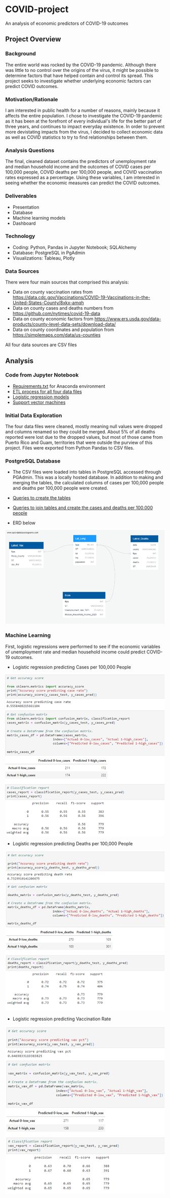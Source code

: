 # COVID-project

An analysis of economic predictors of COVID-19 outcomes

## Project Overview

### Background

The entire world was rocked by the COVID-19 pandemic. Although there was little to no control over the origins of the virus, it might be possible to determine factors that have helped contain and control its spread. This project seeks to investigate whether underlying economic factors can predict COVID outcomes.

### Motivation/Rationale

I am interested in public health for a number of reasons, mainly because it affects the entire population. I chose to investigate the COVID-19 pandemic as it has been at the forefront of every individual's life for the better part of three years, and continues to impact everyday existence. In order to prevent more devistating impacts from the virus, I decided to collect economic data as well as COVID statistics to try to find relationships between them. 

### Analysis Questions

The final, cleaned dataset contains the predictors of unemployment rate and median household income and the outcomes of COVID cases per 100,000 people, COVID deaths per 100,000 people, and COVID vaccination rates expressed as a percentage. Using these variables, I am interested in seeing whether the economic measures can predict the COVID outcomes.


### Deliverables

- Presentation
- Database
- Machine learning models
- Dashboard


### Technology

- Coding: Python, Pandas in Jupyter Notebook; SQLAlchemy
- Database: PostgreSQL in PgAdmin
- Visualizations: Tableau, Plotly


### Data Sources

There were four main sources that comprised this analysis:

- Data on county vaccination rates from https://data.cdc.gov/Vaccinations/COVID-19-Vaccinations-in-the-United-States-County/8xkx-amqh
- Data on county cases and deaths numbers from https://github.com/nytimes/covid-19-data
- Data on county economic factors from https://www.ers.usda.gov/data-products/county-level-data-sets/download-data/
- Data on county coordinates and population from https://simplemaps.com/data/us-counties

All four data sources are CSV files


## Analysis

### Code from Jupyter Notebook

- [Requirements.txt](https://github.com/josephrodini/COVID-project/blob/main/requirements.txt) for Anaconda environment
- [ETL process for all four data files](https://github.com/josephrodini/COVID-project/blob/main/ETL/COVID_data_cleaning.ipynb)
- [Logistic regression models](https://github.com/josephrodini/COVID-project/blob/main/Machine_Learning/Logistic_Regression.ipynb)
- [Support vector machines](https://github.com/josephrodini/COVID-project/blob/main/Machine_Learning/SVM.ipynb)


### Initial Data Exploration

The four data files were cleaned, mostly meaning null values were dropped and columns renamed so they could be merged. About 5% of all deaths reported were lost due to the dropped values, but most of those came from Puerto Rico and Guam, territories that were outside the purview of this project. Files were exported from Python Pandas to CSV files.

### PostgreSQL Database

- The CSV files were loaded into tables in PostgreSQL accessed through PGAdmin. This was a locally hosted database. In addition to making and merging the tables, the calculated columns of cases per 100,000 people and deaths per 100,000 people were created.

- [Queries to create the tables](https://github.com/josephrodini/COVID-project/blob/main/SQL/creating_tables)

- [Queries to join tables and create the cases and deaths per 100,000 people](https://github.com/josephrodini/COVID-project/blob/main/SQL/merging_tables)

- ERD below

![ERD](https://github.com/josephrodini/COVID-project/blob/90dfbe7b35947e681264e41b09a12d28be1e9679/Images/COVID-projectDBD.png)

### Machine Learning

First, logistic regressions were performed to see if the economic variables of unemployment rate and median household income could predict COVID-19 outcomes. 

- Logistic regression predicting Cases per 100,000 People

![LRCases](https://github.com/josephrodini/COVID-project/blob/90dfbe7b35947e681264e41b09a12d28be1e9679/Images/RegCases.png)

- Logistic regression predicting Deaths per 100,000 People

![LRCases](https://github.com/josephrodini/COVID-project/blob/90dfbe7b35947e681264e41b09a12d28be1e9679/Images/RegDeaths.png)

- Logistic regression predicting Vaccination Rate

![LRCases](https://github.com/josephrodini/COVID-project/blob/90dfbe7b35947e681264e41b09a12d28be1e9679/Images/RegVax.png)







